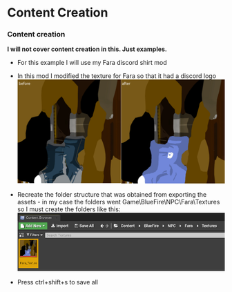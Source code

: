 # Content Creation
### Content creation
**I will not cover content creation in this. Just examples.**
- For this example I will use my Fara discord shirt mod
- In this mod I modified the texture for Fara so that it had a discord logo
![](FaraTex.png)

- Recreate the folder structure that was obtained from exporting the assets - in my case the folders went Game\BlueFire\NPC\Fara\Textures so I must create the folders like this:
![](UE4.png)

- Press ctrl+shift+s to save all